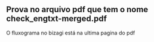 ## Prova no arquivo pdf que tem o nome check_engtxt-merged.pdf

O fluxograma no bizagi está na ultima pagina do pdf
